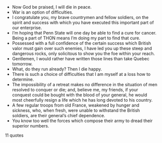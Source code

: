  - Now God be praised, I will die in peace.
 - War is an option of difficulties.
 - I congratulate you, my brave countrymen and fellow soldiers, on the spirit and success with which you have executed this important part of our enterprise.
 - I’m hoping that Penn State will one day be able to find a cure for cancer. Being a part of THON means I’m doing my part to find that cure.
 - Possessed with a full confidence of the certain success which British valor must gain over such enemies, I have led you up these steep and dangerous rocks, only solicitous to show you the foe within your reach.
 - Gentlemen, I would rather have written those lines than take Quebec tomorrow.
 - What, do they run already? Then I die happy.
 - There is such a choice of difficulties that I am myself at a loss how to determine.
 - The impossibility of a retreat makes no difference in the situation of men resolved to conquer or die; and, believe me, my friends, if your conquest could be bought with the blood of your general, he would most cheerfully resign a life which he has long devoted to his country.
 - A few regular troops from old France, weakened by hunger and sickness, who, when fresh, were unable to withstand the British soldiers, are their general’s chief dependence.
 - You know too well the forces which compose their army to dread their superior numbers.

11 quotes